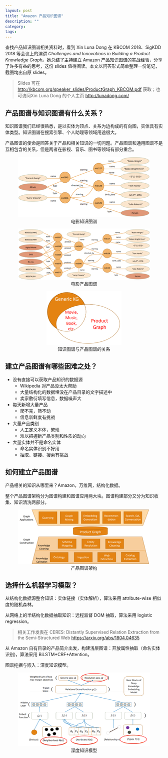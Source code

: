 ```yaml
---
layout: post
title: "Amazon 产品知识图谱"
description: ""
category:
tags:
---
```


查找产品知识图谱相关资料时，看到
Xin Luna Dong 在 KBCOM 2018、SigKDD 2018 等会议上的演讲 *Challenges and Innovations in Building a Product Knowledge Graph*。她总结了主持建立 Amazon 产品知识图谱的实战经验，分享了许多有益的思考，这份 slides 值得阅读。本文以问答形式简单整理一份笔记，截图均出自原 slides。

> Slides 可在 http://kbcom.org/speaker_slides/ProductGraph_KBCOM.pdf 获取；也可访问Xin Luna Dong 的个人主页 http://lunadong.com/


## 产品图谱与知识图谱有什么关系？

知识图谱我们已经很熟悉，是以实体为顶点、关系为边构成的有向图，实体具有实体类型。知识图谱在搜索引擎、个人助理等领域用途很大。

产品图谱的使命是回答关于产品和相关知识的一切问题。产品图谱和通用图谱不是互相包含的关系，但是两者在影视、音乐、图书等领域有部分重合。

<div align="center"><figure>
  <img src="../assets/movie_knowledge_graph.png" 
  title="movie-knowledge-graph"/>
  <figcaption>电影知识图谱</figcaption>
</figure></div>

<div align="center"><figure>
  <img src="../assets/movie_product_graph.png" 
  title="movie-product-graph"/>
  <figcaption>电影产品图谱</figcaption>
</figure></div>

<div align="center"><figure>
  <img src="../assets/knowledge_vs_product_graph.png" 
  width=240
  title="knowledge-vs-product-graph"/>
  <figcaption>知识图谱与产品图谱的关系</figcaption>
</figure></div>

## 建立产品图谱有哪些困难之处？

- 没有直接可以获取产品知识的数据源
	- Wikipedia 对产品没太大帮助
	- 大量结构化的数据埋没在产品目录的文字描述中
	- 卖家敷衍填写信息，数据噪声大
- 每天新增大量产品
	- 爬不完，筛不动
	- 信息新鲜度有挑战
- 大量产品类别
	- 人工定义本体，繁琐
	- 难以把握新产品类别和性质的动向
- 大量实体并不是命名实体
	- 命名实体识别不好用
	- 抽取、链接、搜索有挑战

## 如何建立产品图谱

产品相关的知识从哪里来？Amazon，万维网，结构化数据。

整个产品图谱架构分为图谱构建和图谱应用两大块。图谱构建部分又分为知识收集、知识清洗两部分。

<div align="center"><figure>
  <img src="../assets/product_graph_architecture.png" 
  title="product-graph-architecture"/>
  <figcaption>产品图谱架构</figcaption>
</figure></div>


## 选择什么机器学习模型？

从结构化数据源整合知识：实体链接（实体解析），算法采用 attribute-wise 相似度的随机森林。

从网络上的半结构化数据抽取知识：远程监督 DOM 抽取，算法采用 logistic regression。
> 相关工作发表在 CERES: Distantly Supervised Relation Extraction from the Semi-Structured Web https://arxiv.org/abs/1804.04635

从 Amazon 自有目录的产品简介出发，构建浅层图谱：开放属性抽取（命名实体识别)，算法采用 BiLSTM+CRF+Attention。

图谱挖掘与嵌入：深度知识模型。

<div align="center"><figure>
  <img src="../assets/deep_knowledge_embedding_model.png" 
  title="deep-knowledge-embedding-model"/>
  <figcaption>深度知识模型</figcaption>
</figure></div>

